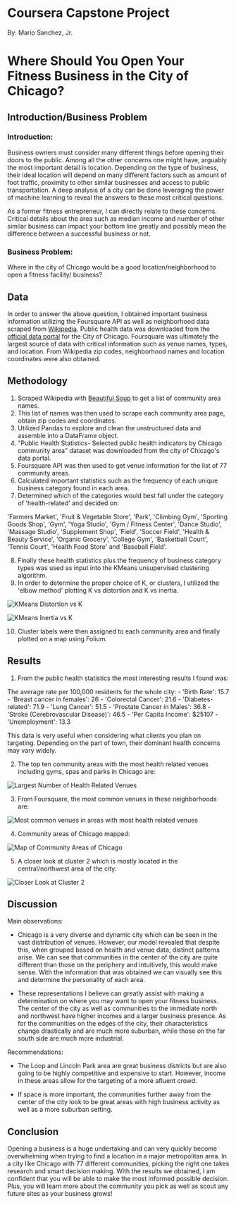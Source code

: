 # Coursera Capstone Project
By: Mario Sanchez, Jr.

# Where Should You Open Your Fitness Business in the City of Chicago?

## Introduction/Business Problem

### Introduction:

Business owners must consider many different things before opening their doors to the public. Among all the other concerns one might have, 
arguably the most important detail is location. Depending on the type of business, their ideal location will depend on many different factors 
such as amount of foot traffic, proximity to other similar businesses and access to public transportation. A deep analysis of a city can be done 
leveraging the power of machine learning to reveal the answers to these most critical questions. 

As a former fitness entrepreneur, I can directly relate to these concerns. Critical details about the area such as median income and number of 
other similar business can impact your bottom line greatly and possibly mean the difference between a successful business or not.

### Business Problem: 

Where in the city of Chicago would be a good location/neighborhood to open a fitness facility/ business?


## Data

In order to answer the above question, I obtained important business information utilizing the Foursquare API as well as neighborhood data scraped
from [Wikipedia](https://en.wikipedia.org/wiki/Community_areas_in_Chicago). Public health data was downloaded from the [official data portal](https://data.cityofchicago.org/Health-Human-Services/Public-Health-Statistics-Selected-public-health-in/iqnk-2tcu) for the City of Chicago. Foursquare was ultimately the largest source of data with critical information such as venue names, types, and location. From Wikipedia zip codes, neighborhood names and location coordinates were also obtained.

## Methodology
1. Scraped Wikipedia with [Beautiful Soup](https://www.crummy.com/software/BeautifulSoup/bs4/doc/#) to get a list of community area names.
2. This list of names was then used to scrape each community area page, obtain zip codes and coordinates.
3. Utilized Pandas to explore and clean the unstructured data and assemble into a DataFrame object.
4. "Public Health Statistics- Selected public health indicators by Chicago community area" dataset was downloaded from the city of Chicago's data portal.      
5. Foursquare API was then used to get venue information for the list of 77 community areas.
6. Calculated important statistics such as the frequency of each unique business category found in each area.
7. Determined which of the categories would best fall under the category of 'health-related' and decided on: 

  'Farmers Market', 'Fruit & Vegetable Store', 'Park', 'Climbing Gym', 'Sporting Goods Shop', 'Gym', 'Yoga Studio',
  'Gym / Fitness Center', 'Dance Studio', 'Massage Studio', 'Supplement Shop', 'Field', 'Soccer Field', 'Health & Beauty Service',
  'Organic Grocery', 'College Gym', 'Basketball Court', 'Tennis Court', 'Health Food Store' and 'Baseball Field'.

8. Finally these health statistics plus the frequency of business category types was used as input into the KMeans unsupervised clustering algorithm.
9. In order to determine the proper choice of K, or clusters, I utilized the 'elbow method' plotting K vs distortion and K vs inertia.

![KMeans Distortion vs K](/chicago_final/assets/dist_k_elbow.png "KMeans Distortion vs K")

![KMeans Inertia vs K](/chicago_final/assets/inertia_k_elbow.png "KMeans Inertia vs K")

10. Cluster labels were then assigned to each community area and finally plotted on a map using Folium.

## Results
1. From the public health statistics the most interesting results I found was:
  
  The average rate per 100,000 residents for the whole city: 
       - 'Birth Rate': 15.7 
       - 'Breast cancer in females': 26 
       - 'Colorectal Cancer': 21.6
       - 'Diabetes-related': 71.9
       - 'Lung Cancer': 51.5
       - 'Prostate Cancer in Males': 36.8
       - 'Stroke (Cerebrovascular Disease)': 46.5
       - 'Per Capita Income': $25107
       - 'Unemployment': 13.3
       
This data is very useful when considering what clients you plan on targeting. Depending on the part of town, their dominant health 
concerns may vary widely. 

2. The top ten community areas with the most health related venues including gyms, spas and parks in Chicago are:

![Largest Number of Health Related Venues](/chicago_final/assets/num_health_venues.png "Number of Health Related Venues")

3. From Foursquare, the most common venues in these neighborhoods are:

![Most common venues in areas with most health related venues](/chicago_final/assets/most_common_venues.png "Most common venues in areas with most health related venues")

4. Community areas of Chicago mapped:

![Map of Community Areas of Chicago](/chicago_final/assets/chicago_cluster_map.png "Map of Community Areas of Chicago")

5. A closer look at cluster 2 which is mostly located in the central/northwest area of the city:

![Closer Look at Cluster 2](/chicago_final/assets/cluster1.png "Closer Look at Cluster 2")

## Discussion
Main observations:

  - Chicago is a very diverse and dynamic city which can be seen in the vast distribution of venues. However, our model revealed that despite this, when grouped based on health and venue data, distinct patterns arise. We can see that communities in the center of the city are quite different than those on the periphery and intuitively, this would make sense. With the information that was obtained we can visually see this and determine the personality of each area. 
  
  - These representations I believe can greatly assist with making a determination on where you may want to open your fitness business. The center of the city as well as communities to the immediate north and northwest have higher incomes and a larger business presence. As for the communities on the edges of the city, their characteristics change drastically and are much more suburban, while those on the far south side are much more industrial. 

Recommendations:

  - The Loop and Lincoln Park area are great business districts but are also going to be highly competitive and expensive to start. However, income in these
  areas allow for the targeting of a more afluent crowd.
  
  - If space is more important, the communities further away from the center of the city look to be great areas with high business activity as well as a more suburban setting.
  
## Conclusion
Opening a business is a huge undertaking and can very quickly become overwhelming when trying to find a location in a major metropolitan area. In a city like Chicago with 77 different communities, picking the right one takes research and smart decision making. With the results we obtained, I am confident that you will be able to make the most informed possible decision. Plus, you will learn more about the community you pick as well as scout any future sites as your
business grows!
